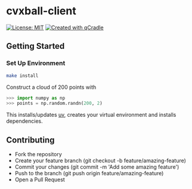 # cvxball-client

[![License: MIT](https://img.shields.io/badge/License-MIT-yellow.svg)](LICENSE)
[![Created with qCradle](https://img.shields.io/badge/Created%20with-qCradle-blue?style=flat-square)](https://github.com/tschm/experiments)

## Getting Started

### **Set Up Environment**

```bash
make install
```

Construct a cloud of $200$ points with

```python
>>> import numpy as np
>>> points = np.random.randn(200, 2)
```

This installs/updates [uv](https://github.com/astral-sh/uv),
creates your virtual environment and installs dependencies.

## Contributing

- Fork the repository
- Create your feature branch (git checkout -b feature/amazing-feature)
- Commit your changes (git commit -m 'Add some amazing feature')
- Push to the branch (git push origin feature/amazing-feature)
- Open a Pull Request
